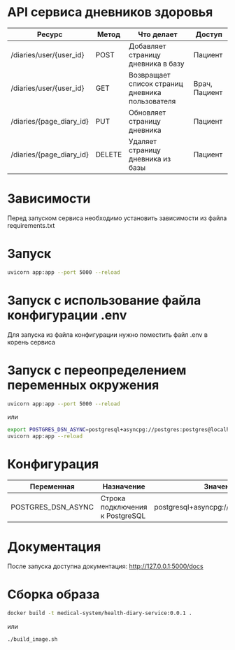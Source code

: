 # API сервиса дневников здоровья

| Ресурс                   | Метод  | Что делает                                      | Доступ        |
|--------------------------|--------|-------------------------------------------------|---------------|
| /diaries/user/{user_id}  | POST   | Добавляет страницу дневника в базу              | Пациент       |
| /diaries/user/{user_id}  | GET    | Возвращает список страниц дневника пользователя | Врач, Пациент |
| /diaries/{page_diary_id} | PUT    | Обновляет страницу дневника                     | Пациент       |
| /diaries/{page_diary_id} | DELETE | Удаляет страницу дневника из базы               | Пациент       |      

# Зависимости

Перед запуском сервиса необходимо установить зависимости из файла requirements.txt

# Запуск

```bash
uvicorn app:app --port 5000 --reload
```

# Запуск с использование файла конфигурации .env

Для запуска из файла конфигурации нужно поместить файл .env в корень сервиса

# Запуск с переопределением переменных окружения

```bash
uvicorn app:app --port 5000 --reload
```

или

```bash
export POSTGRES_DSN_ASYNC=postgresql+asyncpg://postgres:postgres@localhost:5432/postgres 
uvicorn app:app --reload
```

# Конфигурация
| Переменная          | Назначение                       | Значение по умолчанию                                |
|---------------------|----------------------------------|------------------------------------------------------|
| POSTGRES_DSN_ASYNC  | Строка подключения к PostgreSQL  | postgresql+asyncpg://user:pass@localhost:5432/foobar |

# Документация

После запуска доступна документация: http://127.0.0.1:5000/docs

# Сборка образа
```bash
docker build -t medical-system/health-diary-service:0.0.1 .
```

или

```bash
./build_image.sh
```